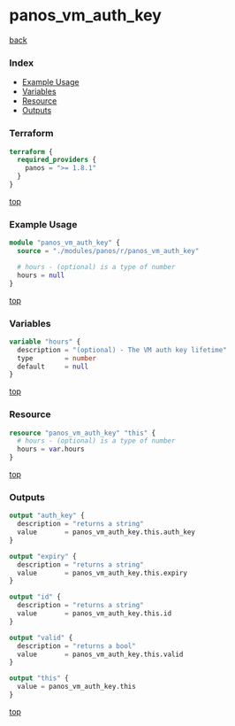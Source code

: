 # panos_vm_auth_key

[back](../panos.md)

### Index

- [Example Usage](#example-usage)
- [Variables](#variables)
- [Resource](#resource)
- [Outputs](#outputs)

### Terraform

```terraform
terraform {
  required_providers {
    panos = ">= 1.8.1"
  }
}
```

[top](#index)

### Example Usage

```terraform
module "panos_vm_auth_key" {
  source = "./modules/panos/r/panos_vm_auth_key"

  # hours - (optional) is a type of number
  hours = null
}
```

[top](#index)

### Variables

```terraform
variable "hours" {
  description = "(optional) - The VM auth key lifetime"
  type        = number
  default     = null
}
```

[top](#index)

### Resource

```terraform
resource "panos_vm_auth_key" "this" {
  # hours - (optional) is a type of number
  hours = var.hours
}
```

[top](#index)

### Outputs

```terraform
output "auth_key" {
  description = "returns a string"
  value       = panos_vm_auth_key.this.auth_key
}

output "expiry" {
  description = "returns a string"
  value       = panos_vm_auth_key.this.expiry
}

output "id" {
  description = "returns a string"
  value       = panos_vm_auth_key.this.id
}

output "valid" {
  description = "returns a bool"
  value       = panos_vm_auth_key.this.valid
}

output "this" {
  value = panos_vm_auth_key.this
}
```

[top](#index)
